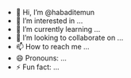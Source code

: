 - 👋 Hi, I’m @habaditemun
- 👀 I’m interested in ...
- 🌱 I’m currently learning ...
- 💞️ I’m looking to collaborate on ...
- 📫 How to reach me ...
- 😄 Pronouns: ...
- ⚡ Fun fact: ...

<!---
habaditemun/habaditemun is a ✨ special ✨ repository because its `README.md` (this file) appears on your GitHub profile.
You can click the Preview link to take a look at your changes.
--->
